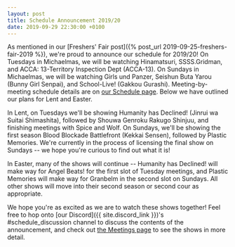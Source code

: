 ```yaml
---
layout: post
title: Schedule Announcement 2019/20
date: 2019-09-29 22:30:00 +0100
---
```


As mentioned in our [Freshers' Fair post]({% post_url 2019-09-25-freshers-fair-2019 %}), we're proud to announce our schedule for 2019/20! On Tuesdays in Michaelmas, we will be watching Hinamatsuri, SSSS.Gridman, and ACCA: 13-Territory Inspection Dept (ACCA-13). On Sundays in Michaelmas, we will be watching Girls und Panzer, Seishun Buta Yarou (Bunny Girl Senpai), and School-Live! (Gakkou Gurashi). Meeting-by-meeting schedule details are on [our Schedule page](/schedule). Below we have outlined our plans for Lent and Easter.

In Lent, on Tuesdays we'll be showing Humanity has Declined! (Jinrui wa Suitai Shimashita), followed by Shouwa Genroku Rakugo Shinjuu, and finishing meetings with Spice and Wolf. On Sundays, we'll be showing the first season Blood Blockade Battlefront (Kekkai Sensen), followed by Plastic Memories. We're currently in the process of licensing the final show on Sundays -- we hope you're curious to find out what it is!

In Easter, many of the shows will continue -- Humanity has Declined! will make way for Angel Beats! for the first slot of Tuesday meetings, and Plastic Memories will make way for Granbelm in the second slot on Sundays. All other shows will move into their second season or second cour as appropriate.

We hope you're as excited as we are to watch these shows together! Feel free to hop onto [our Discord]({{ site.discord_link }})'s #schedule_discussion channel to discuss the contents of the announcement, and check out [the Meetings page](/meetings) to see the shows in more detail.